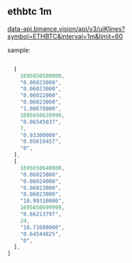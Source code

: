 ## ethbtc 1m

[data-api.binance.vision/api/v3/uiKlines?symbol=ETHBTC&interval=1m&limit=60](https://data-api.binance.vision/api/v3/uiKlines?symbol=ETHBTC&interval=1m&limit=60)

sample:

```js

  [
    1695650580000,
    "0.06023000",
    "0.06023000",
    "0.06022000",
    "0.06023000",
    "1.08670000",
    1695650639999,
    "0.06545037",
    7,
    "0.93300000",
    "0.05619457",
    "0",
  ],
  [
    1695650640000,
    "0.06023000",
    "0.06024000",
    "0.06023000",
    "0.06023000",
    "10.99310000",
    1695650699999,
    "0.66213797",
    24,
    "10.71600000",
    "0.64544825",
    "0",
  ],
]
 
```
